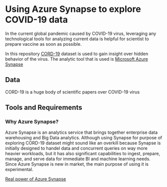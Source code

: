 # Using Azure Synapse to explore COVID-19 data

In the current global pandemic caused by COVID-19 virus, leveraging any technological tools for analyzing current data is helpful for scientist to prepare vaccine as soon as possible.

In this repository [CORD-19](https://www.kaggle.com/allen-institute-for-ai/CORD-19-research-challenge) dataset is used to gain insight over hidden behavior of the virus.
The analytic tool that is used is [Microsoft Azure Synapse](https://docs.microsoft.com/en-us/azure/synapse-analytics/sql-data-warehouse/)

## Data
CORD-19 is a huge body of scientific papers over COVID-19 virus
## Tools and Requirements

### Why Azure Synapse?
Azure Synapse is an analytics service that brings together enterprise data warehousing and Big Data analytics. Although using Synapse for purpose of exploring CORD-19 dataset might sound like an overkill because Synapse is initially designed to handel data and concurrent queries on way more heavier workloads, but it has also significant capabilities to ingest, prepare, manage, and serve data for immediate BI and machine learning needs. Since Azure Synapse is new in market, the main purpose of using it is experimental.

[Real power of Azure Synapse](https://www.youtube.com/watch?v=xzxjpQSvDEA)



